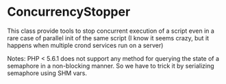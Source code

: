 # ConcurrencyStopper
This class provide tools to stop concurrent execution
of a script even in a rare case of parallel init of the
same script (I know it seems crazy, but it happens when
multiple crond services run on a server)

Notes: PHP < 5.6.1 does not support any method for querying
the state of a semaphore in a non-blocking manner. So we
have to trick it by serializing semaphore using SHM vars.
